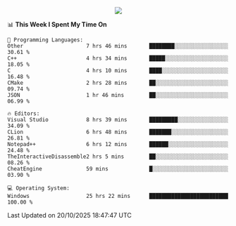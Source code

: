 <p align="center">
  <img src="https://readme-typing-svg.herokuapp.com?font=Cascadia+Code&weight=600&size=20&duration=5000&pause=1000&color=FFFFFF&center=true&vCenter=true&width=500&lines=IF+I'M+NOT+WORKING+-+IT+MEANS+I'M+DEAD+💀" />
</p>

<!--START_SECTION:waka-->
📊 **This Week I Spent My Time On** 

```text
💬 Programming Languages: 
Other                    7 hrs 46 mins       ████████░░░░░░░░░░░░░░░░░   30.61 % 
C++                      4 hrs 34 mins       █████░░░░░░░░░░░░░░░░░░░░   18.05 % 
C                        4 hrs 10 mins       ████░░░░░░░░░░░░░░░░░░░░░   16.48 % 
CMake                    2 hrs 28 mins       ██░░░░░░░░░░░░░░░░░░░░░░░   09.74 % 
JSON                     1 hr 46 mins        ██░░░░░░░░░░░░░░░░░░░░░░░   06.99 % 

🔥 Editors: 
Visual Studio            8 hrs 39 mins       █████████░░░░░░░░░░░░░░░░   34.09 % 
CLion                    6 hrs 48 mins       ███████░░░░░░░░░░░░░░░░░░   26.81 % 
Notepad++                6 hrs 12 mins       ██████░░░░░░░░░░░░░░░░░░░   24.48 % 
TheInteractiveDisassemble2 hrs 5 mins        ██░░░░░░░░░░░░░░░░░░░░░░░   08.26 % 
CheatEngine              59 mins             █░░░░░░░░░░░░░░░░░░░░░░░░   03.90 % 

💻 Operating System: 
Windows                  25 hrs 22 mins      █████████████████████████   100.00 % 
```


 Last Updated on 20/10/2025 18:47:47 UTC
<!--END_SECTION:waka-->
